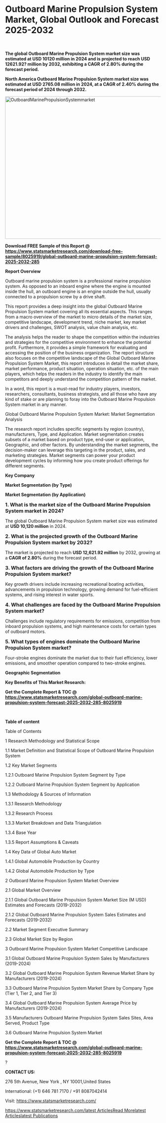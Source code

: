 <h1>Outboard Marine Propulsion System Market, Global Outlook and Forecast 2025-2032</h1><br/><p><strong>The global Outboard Marine Propulsion System market size was estimated at USD 10120 million in 2024 and is projected to reach USD 12621.92? million by 2032, exhibiting a <strong>CAGR</strong> of 2.80% during the forecast period.</strong></p>
 
 
 
 <p><strong>North America Outboard Marine Propulsion System market size was estimated at USD 2765.08 million in 2024, at a <strong>CAGR</strong> of 2.40% during the forecast period of 2024 through 2032.</strong></p>
 
 
 
 <p><img alt="OutboardMarinePropulsionSystemmarket" src="https://www.grandresearchstore.com/assets/report-images/OutboardMarinePropulsionSystemmarket.png" style="width: 730px; height: 460px;" /></p>
 
 
 
 <p><strong>Download FREE Sample of this Report @ <a href="https://www.statsmarketresearch.com/download-free-sample/8025919/global-outboard-marine-propulsion-system-forecast-2025-2032-285">https://www.statsmarketresearch.com/download-free-sample/8025919/global-outboard-marine-propulsion-system-forecast-2025-2032-285</a></strong></p>
 
 
 
 <p><strong>Report Overview</strong></p>
 
 
 
 <p>Outboard marine propulsion system is a professional marine propulsion system. As opposed to an inboard engine where the engine is mounted inside the hull, an outboard engine is an engine outside the hull, usually connected to a propulsion screw by a drive shaft.</p>
 
 
 
 <p>This report provides a deep insight into the global Outboard Marine Propulsion System market covering all its essential aspects. This ranges from a macro overview of the market to micro details of the market size, competitive landscape, development trend, niche market, key market drivers and challenges, SWOT analysis, value chain analysis, etc.</p>
 
 
 
 <p>The analysis helps the reader to shape the competition within the industries and strategies for the competitive environment to enhance the potential profit. Furthermore, it provides a simple framework for evaluating and accessing the position of the business organization. The report structure also focuses on the competitive landscape of the Global Outboard Marine Propulsion System Market, this report introduces in detail the market share, market performance, product situation, operation situation, etc. of the main players, which helps the readers in the industry to identify the main competitors and deeply understand the competition pattern of the market.</p>
 
 
 
 <p>In a word, this report is a must-read for industry players, investors, researchers, consultants, business strategists, and all those who have any kind of stake or are planning to foray into the Outboard Marine Propulsion System market in any manner.</p>
 
 
 
 <p>Global Outboard Marine Propulsion System Market: Market Segmentation Analysis</p>
 
 
 
 <p>The research report includes specific segments by region (country), manufacturers, Type, and Application. Market segmentation creates subsets of a market based on product type, end-user or application, Geographic, and other factors. By understanding the market segments, the decision-maker can leverage this targeting in the product, sales, and marketing strategies. Market segments can power your product development cycles by informing how you create product offerings for different segments.</p>
 
 
 
 <p><strong>Key Company</strong></p>
 
 
 
 <p><strong>Market Segmentation (by Type)</strong></p>
 
 
 
 <p><strong>Market Segmentation (<strong>by Application</strong>)</strong></p>
 
 
 
 <p><span style="font-size:16px;"><strong>1. What is the market size of the Outboard Marine Propulsion System market in 2024?</strong></span></p>
 
 
 
 <p>The global Outboard Marine Propulsion System market size was estimated at <strong>USD 10,120 million</strong> in 2024.</p>
 
 
 
 <p><span style="font-size:16px;"><strong>2. What is the projected growth of the Outboard Marine Propulsion System market by 2032?</strong></span></p>
 
 
 
 <p>The market is projected to reach <strong>USD 12,621.92 million</strong> by 2032, growing at a <strong><strong>CAGR</strong> of 2.80%</strong> during the forecast period.</p>
 
 
 
 <p><span style="font-size:16px;"><strong>3. What factors are driving the growth of the Outboard Marine Propulsion System market?</strong></span></p>
 
 
 
 <p>Key growth drivers include increasing recreational boating activities, advancements in propulsion technology, growing demand for fuel-efficient systems, and rising interest in water sports.</p>
 
 
 
 <p><span style="font-size:16px;"><strong>4. What challenges are faced by the Outboard Marine Propulsion System market?</strong></span></p>
 
 
 
 <p>Challenges include regulatory requirements for emissions, competition from inboard propulsion systems, and high maintenance costs for certain types of outboard motors.</p>
 
 
 
 <p><span style="font-size:16px;"><strong>5. What types of engines dominate the Outboard Marine Propulsion System market?</strong></span></p>
 
 
 
 <p>Four-stroke engines dominate the market due to their fuel efficiency, lower emissions, and smoother operation compared to two-stroke engines.</p>
 
 
 
 <p><strong>Geographic Segmentation</strong></p>
 
 
 
 <p><strong>Key Benefits of This Market Research:</strong></p>
 
 
 
 <div><b>Get the Complete Report & TOC @ <a href="https://www.statsmarketresearch.com/global-outboard-marine-propulsion-system-forecast-2025-2032-285-8025919">https://www.statsmarketresearch.com/global-outboard-marine-propulsion-system-forecast-2025-2032-285-8025919</a></b></div>
 
 
 
 <p><br />
 
 <b>Table of content</b></p>
 
 
 
 <p>Table of Contents<br />
 
 1 Research Methodology and Statistical Scope<br />
 
 1.1 Market Definition and Statistical Scope of Outboard Marine Propulsion System<br />
 
 1.2 Key Market Segments<br />
 
 1.2.1 Outboard Marine Propulsion System Segment by Type<br />
 
 1.2.2 Outboard Marine Propulsion System Segment by Application<br />
 
 1.3 Methodology & Sources of Information<br />
 
 1.3.1 Research Methodology<br />
 
 1.3.2 Research Process<br />
 
 1.3.3 Market Breakdown and Data Triangulation<br />
 
 1.3.4 Base Year<br />
 
 1.3.5 Report Assumptions & Caveats<br />
 
 1.4 Key Data of Global Auto Market<br />
 
 1.4.1 Global Automobile Production by Country<br />
 
 1.4.2 Global Automobile Production by Type<br />
 
 2 Outboard Marine Propulsion System Market Overview<br />
 
 2.1 Global Market Overview<br />
 
 2.1.1 Global Outboard Marine Propulsion System Market Size (M USD) Estimates and Forecasts (2019-2032)<br />
 
 2.1.2 Global Outboard Marine Propulsion System Sales Estimates and Forecasts (2019-2032)<br />
 
 2.2 Market Segment Executive Summary<br />
 
 2.3 Global Market Size by Region<br />
 
 3 Outboard Marine Propulsion System Market Competitive Landscape<br />
 
 3.1 Global Outboard Marine Propulsion System Sales by Manufacturers (2019-2024)<br />
 
 3.2 Global Outboard Marine Propulsion System Revenue Market Share by Manufacturers (2019-2024)<br />
 
 3.3 Outboard Marine Propulsion System Market Share by Company Type (Tier 1, Tier 2, and Tier 3)<br />
 
 3.4 Global Outboard Marine Propulsion System Average Price by Manufacturers (2019-2024)<br />
 
 3.5 Manufacturers Outboard Marine Propulsion System Sales Sites, Area Served, Product Type<br />
 
 3.6 Outboard Marine Propulsion System Market</p>
 
 
 
 <div><b>Get the Complete Report & TOC @ <a href="https://www.statsmarketresearch.com/global-outboard-marine-propulsion-system-forecast-2025-2032-285-8025919">https://www.statsmarketresearch.com/global-outboard-marine-propulsion-system-forecast-2025-2032-285-8025919</a></b></div>
 
 
 
 <p>? </p>
 
 
 
 <p><b>CONTACT US:</b><br />
 
 276 5th Avenue, New York , NY 10001,United States<br />
 
 International: (+1) 646 781 7170 / +91 8087042414<br />
 
 Visit: <a href="https://www.statsmarketresearch.com/">https://www.statsmarketresearch.com/</a><br />
 
 <a href="https://gyeongbokgung.com">https://www.statsmarketresearch.com/</a><a href="https://hallyeomaritime.com">latest Articles</a><a href="https://jingwansa.com">Read More</a><a href="https://nguoiviet.jp/">latest Articles</a><a href="https://www.intelmarketresearch.com/">latest Publications</a></p>